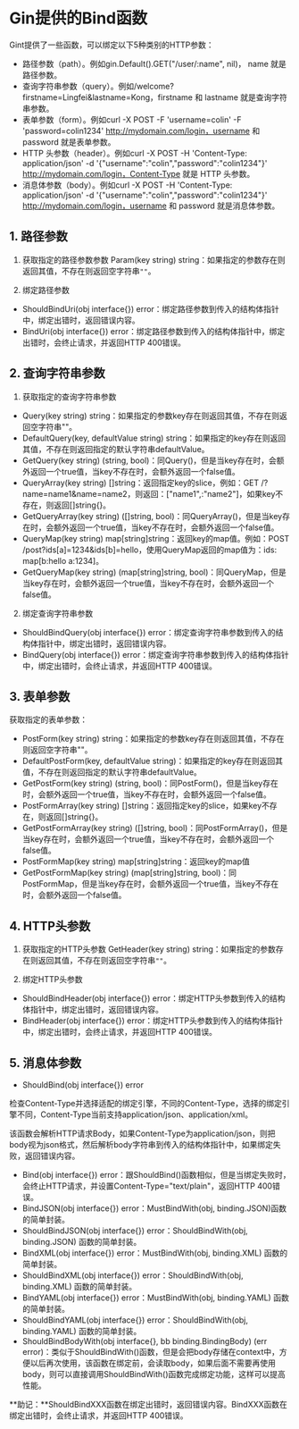 # Gin提供的Bind函数

Gint提供了一些函数，可以绑定以下5种类别的HTTP参数：

- 路径参数（path）。例如gin.Default().GET("/user/:name", nil)， name 就是路径参数。
- 查询字符串参数（query）。例如/welcome?firstname=Lingfei&lastname=Kong，firstname 和 lastname 就是查询字符串参数。
- 表单参数（form）。例如curl -X POST -F 'username=colin' -F 'password=colin1234' http://mydomain.com/login，username 和 password 就是表单参数。
- HTTP 头参数（header）。例如curl -X POST -H 'Content-Type: application/json' -d '{"username":"colin","password":"colin1234"}' http://mydomain.com/login，Content-Type 就是 HTTP 头参数。
- 消息体参数（body）。例如curl -X POST -H 'Content-Type: application/json' -d '{"username":"colin","password":"colin1234"}' http://mydomain.com/login，username 和 password 就是消息体参数。

## 1. 路径参数

1) 获取指定的路径参数参数
Param(key string) string：如果指定的参数存在则返回其值，不存在则返回空字符串`""`。

2) 绑定路径参数
- ShouldBindUri(obj interface{}) error：绑定路径参数到传入的结构体指针中，绑定出错时，返回错误内容。
- BindUri(obj interface{}) error：绑定路径参数到传入的结构体指针中，绑定出错时，会终止请求，并返回HTTP 400错误。

## 2. 查询字符串参数

1) 获取指定的查询字符串参数
- Query(key string) string：如果指定的参数key存在则返回其值，不存在则返回空字符串""。
- DefaultQuery(key, defaultValue string) string：如果指定的key存在则返回其值，不存在则返回指定的默认字符串defaultValue。
- GetQuery(key string) (string, bool)：同Query()，但是当key存在时，会额外返回一个true值，当key不存在时，会额外返回一个false值。
- QueryArray(key string) []string：返回指定key的slice，例如：GET /?name=name1&name=name2，则返回：["name1",:"name2"]，如果key不存在，则返回[]string{}。
- GetQueryArray(key string) ([]string, bool)：同QueryArray()，但是当key存在时，会额外返回一个true值，当key不存在时，会额外返回一个false值。
- QueryMap(key string) map[string]string：返回key的map值。例如：POST /post?ids[a]=1234&ids[b]=hello，使用QueryMap返回的map值为：ids: map[b:hello a:1234]。
- GetQueryMap(key string) (map[string]string, bool)：同QueryMap，但是当key存在时，会额外返回一个true值，当key不存在时，会额外返回一个false值。

2) 绑定查询字符串参数
- ShouldBindQuery(obj interface{}) error：绑定查询字符串参数到传入的结构体指针中，绑定出错时，返回错误内容。
- BindQuery(obj interface{}) error：绑定查询字符串参数到传入的结构体指针中，绑定出错时，会终止请求，并返回HTTP 400错误。

## 3. 表单参数

获取指定的表单参数：
- PostForm(key string) string：如果指定的参数key存在则返回其值，不存在则返回空字符串""。
- DefaultPostForm(key, defaultValue string)：如果指定的key存在则返回其值，不存在则返回指定的默认字符串defaultValue。
- GetPostForm(key string) (string, bool)：同PostForm()，但是当key存在时，会额外返回一个true值，当key不存在时，会额外返回一个false值。
- PostFormArray(key string) []string：返回指定key的slice，如果key不存在，则返回[]string{}。
- GetPostFormArray(key string) ([]string, bool)：同PostFormArray()，但是当key存在时，会额外返回一个true值，当key不存在时，会额外返回一个false值。
- PostFormMap(key string) map[string]string：返回key的map值
- GetPostFormMap(key string) (map[string]string, bool)：同PostFormMap，但是当key存在时，会额外返回一个true值，当key不存在时，会额外返回一个false值。

## 4. HTTP头参数

1) 获取指定的HTTP头参数
GetHeader(key string) string：如果指定的参数存在则返回其值，不存在则返回空字符串`""`。

2) 绑定HTTP头参数
- ShouldBindHeader(obj interface{}) error：绑定HTTP头参数到传入的结构体指针中，绑定出错时，返回错误内容。
- BindHeader(obj interface{}) error：绑定HTTP头参数到传入的结构体指针中，绑定出错时，会终止请求，并返回HTTP 400错误。

## 5. 消息体参数

- ShouldBind(obj interface{}) error

检查Content-Type并选择适配的绑定引擎，不同的Content-Type，选择的绑定引擎不同，Content-Type当前支持application/json、application/xml。

该函数会解析HTTP请求Body，如果Content-Type为application/json，则把body视为json格式，然后解析body字符串到传入的结构体指针中，如果绑定失败，返回错误内容。

- Bind(obj interface{}) error：跟ShouldBind()函数相似，但是当绑定失败时，会终止HTTP请求，并设置Content-Type="text/plain"，返回HTTP 400错误。
- BindJSON(obj interface{}) error：MustBindWith(obj, binding.JSON)函数的简单封装。
- ShouldBindJSON(obj interface{}) error：ShouldBindWith(obj, binding.JSON) 函数的简单封装。
- BindXML(obj interface{}) error：MustBindWith(obj, binding.XML) 函数的简单封装。
- ShouldBindXML(obj interface{}) error：ShouldBindWith(obj, binding.XML) 函数的简单封装。
- BindYAML(obj interface{}) error：MustBindWith(obj, binding.YAML) 函数的简单封装。
- ShouldBindYAML(obj interface{}) error：ShouldBindWith(obj, binding.YAML) 函数的简单封装。
- ShouldBindBodyWith(obj interface{}, bb binding.BindingBody) (err error)：类似于ShouldBindWith()函数，但是会把body存储在context中，方便以后再次使用，该函数在绑定前，会读取body，如果后面不需要再使用body，则可以直接调用ShouldBindWith()函数完成绑定功能，这样可以提高性能。

**助记：**ShouldBindXXX函数在绑定出错时，返回错误内容。BindXXX函数在绑定出错时，会终止请求，并返回HTTP 400错误。